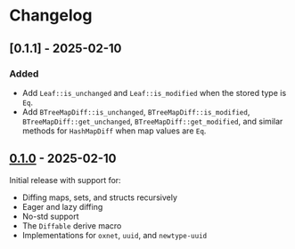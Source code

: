 # Changelog

## [0.1.1] - 2025-02-10

### Added

- Add `Leaf::is_unchanged` and `Leaf::is_modified` when the stored type is `Eq`.
- Add `BTreeMapDiff::is_unchanged`, `BTreeMapDiff::is_modified`, `BTreeMapDiff::get_unchanged`, `BTreeMapDiff::get_modified`, and similar methods for `HashMapDiff` when map values are `Eq`.

## [0.1.0] - 2025-02-10

Initial release with support for:

- Diffing maps, sets, and structs recursively
- Eager and lazy diffing
- No-std support
- The `Diffable` derive macro
- Implementations for `oxnet`, `uuid`, and `newtype-uuid`

[0.1.0]: https://github.com/oxidecomputer/daft/releases/daft-0.1.0
